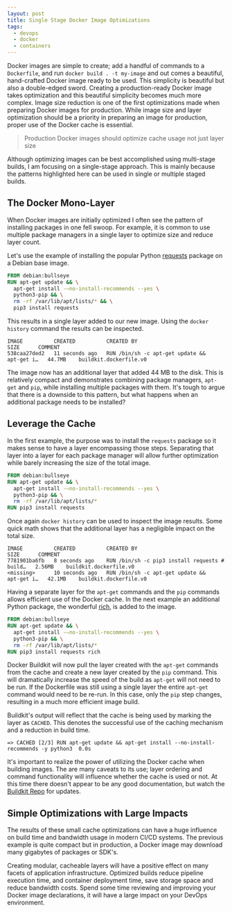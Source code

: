 ```yaml
---
layout: post
title: Single Stage Docker Image Optimizations
tags:
  - devops
  - docker
  - containers
---
```

Docker images are simple to create; add a handful of commands to a `Dockerfile`, and run
`docker build . -t my-image` and out comes a beautiful, hand-crafted Docker
image ready to be used.  This simplicity is beautiful but also a double-edged sword.
Creating a production-ready Docker image takes optimization and this beautiful simplicity
becomes much more complex.  Image size reduction is one of the first optimizations
made when preparing Docker images for production.  While image size and layer
optimization should be a priority in preparing an image for production, proper use of
the Docker cache is essential.

> Production Docker images should optimize cache usage not just layer size

Although optimizing images can be best accomplished using multi-stage builds, I am
focusing on a single-stage approach. This is mainly because the patterns highlighted
here can be used in single or multiple staged builds.

## The Docker Mono-Layer

When Docker images are initially optimized I often see the pattern of installing packages
in one fell swoop.  For example, it is common to use multiple package managers in a
single layer to optimize size and reduce layer count.

Let's use the example of installing the popular Python
[requests](https://docs.python-requests.org/en/latest/) package on a Debian base image.

```dockerfile
FROM debian:bullseye
RUN apt-get update && \
  apt-get install -–no-install-recommends --yes \
  python3-pip && \
  rm -rf /var/lib/apt/lists/* && \
  pip3 install requests
```

This results in a single layer added to our new image. Using the `docker history` command the
results can be inspected.

```text
IMAGE          CREATED          CREATED BY                                      SIZE      COMMENT
538caa27ded2   11 seconds ago   RUN /bin/sh -c apt-get update &&   apt-get i…   44.7MB    buildkit.dockerfile.v0
```

The image now has an additional layer that added 44 MB to the disk. This is relatively compact
and demonstrates combining package managers, `apt-get` and `pip`, while installing multiple packages with them.
It's tough to argue that there is a downside to this pattern, but what happens when an additional
package needs to be installed?

## Leverage the Cache

In the first example, the purpose was to install the `requests` package so it makes
sense to have a layer encompassing those steps. Separating that layer into a layer
for each package manager will allow further optimization while barely increasing the
size of the total image.

```dockerfile
FROM debian:bullseye
RUN apt-get update && \
  apt-get install -–no-install-recommends --yes \
  python3-pip && \
  rm -rf /var/lib/apt/lists/*
RUN pip3 install requests
```

Once again `docker history` can be used to inspect the image results. Some quick
math shows that the additional layer has a negligible impact on the total size.

```text
IMAGE          CREATED          CREATED BY                                      SIZE      COMMENT
7781901ba6fb   8 seconds ago    RUN /bin/sh -c pip3 install requests # build…   2.56MB    buildkit.dockerfile.v0
<missing>      10 seconds ago   RUN /bin/sh -c apt-get update &&   apt-get i…   42.1MB    buildkit.dockerfile.v0
```

Having a separate layer for the `apt-get` commands and the `pip` commands allows efficient
use of the Docker cache.  In the next example an additional Python package, the wonderful
[rich](https://github.com/willmcgugan/rich), is added to the image.

```dockerfile
FROM debian:bullseye
RUN apt-get update && \
  apt-get install -–no-install-recommends --yes \
  python3-pip && \
  rm -rf /var/lib/apt/lists/*
RUN pip3 install requests rich
```

Docker Buildkit will now pull the layer created with the `apt-get` commands from the cache and create a
new layer created by the `pip` command.  This will dramatically increase the speed of the build as
`apt-get` will not need to be run. If the Dockerfile was still using a single layer
the entire `apt-get` command would need to be re-run.  In this case, only the `pip` step
changes, resulting in a much more efficient image build.

Buildkit's output will reflect that the cache is being used by marking the layer as `CACHED`. This
denotes the successful use of the caching mechanism and a reduction in build time.

```text
=> CACHED [2/3] RUN apt-get update && apt-get install --no-install-recommends -y python3  0.0s
```

It's important to realize the power of utilizing the Docker cache when building images.
The are many caveats to its use; layer ordering and command functionality will
influence whether the cache is used or not. At this time there doesn't appear to be
any good documentation, but watch the
[Buildkit Repo](https://github.com/moby/buildkit#cache) for updates.

## Simple Optimizations with Large Impacts

The results of these small cache optimizations can have a huge influence on build time
and bandwidth usage in modern CI/CD systems.  The previous example is quite compact
but in production, a Docker image may download many gigabytes of packages or SDK's.

Creating modular, cacheable layers will have a positive effect on many facets of application infrastructure.
Optimized builds reduce pipeline execution time, and container deployment time, save storage space and
reduce bandwidth costs.  Spend some time reviewing and improving your Docker image declarations, it will
have a large impact on your DevOps environment.
